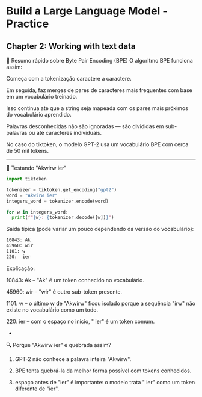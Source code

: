 # Build a Large Language Model - Practice

## Chapter 2: Working with text data

📌 Resumo rápido sobre Byte Pair Encoding (BPE)
O algoritmo BPE funciona assim:

Começa com a tokenização caractere a caractere.

Em seguida, faz merges de pares de caracteres mais frequentes com base em um vocabulário treinado.

Isso continua até que a string seja mapeada com os pares mais próximos do vocabulário aprendido.

Palavras desconhecidas não são ignoradas — são divididas em sub-palavras ou até caracteres individuais.

No caso do tiktoken, o modelo GPT-2 usa um vocabulário BPE com cerca de 50 mil tokens.

---

🧪 Testando "Akwirw ier"

```python
import tiktoken

tokenizer = tiktoken.get_encoding("gpt2")
word = "Akwirw ier"
integers_word = tokenizer.encode(word)

for w in integers_word:
  print(f"{w}: {tokenizer.decode([w])}")
```

Saída típica (pode variar um pouco dependendo da versão do vocabulário):

```bash
10843: Ak
45960: wir
1101: w
220:  ier
```

Explicação:

10843: Ak – "Ak" é um token conhecido no vocabulário.

45960: wir – "wir" é outro sub-token presente.

1101: w – o último w de "Akwirw" ficou isolado porque a sequência "irw" não existe no vocabulário como um todo.

220: ier – com o espaço no início, " ier" é um token comum.

-

🔍 Porque "Akwirw ier" é quebrada assim?

1. GPT-2 não conhece a palavra inteira "Akwirw".

2. BPE tenta quebrá-la da melhor forma possível com tokens conhecidos.

3. espaço antes de "ier" é importante: o modelo trata " ier" como um token diferente de "ier".
